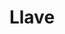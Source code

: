 ---
title: Llave
date: 
draft: false

# descripcion
description : Llave

materials: Plata 925

color: Plateado

dimensions: 1,3cm x 3cm

code: 02-14-0214

type: "Dijes"

categories: []

price: $5.320,00

price_eftvo: $4.520,00

# Images
# first image will be shown in the product page
images:
  # - image: "images/path_to_image"
  # La ubicacion de las imagenes es imagenes/Dijes/Dijes.Plata/02-14-0214-llave
  - image: "./images/dijes/plata/02-14-0214-llave.JPG"
---